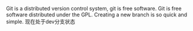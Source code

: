 Git is a distributed version control system, git is free software.
Git is free software distributed under the GPL.
Creating a new branch is so quick and simple.
现在处于dev分支状态

